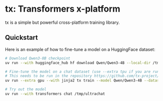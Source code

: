 # tx: Transformers x-platform

tx is a simple but powerful cross-platform training library.

## Quickstart

Here is an example of how to fine-tune a model on a HuggingFace dataset:

```bash
# Download Qwen3-8B checkpoint
uv run --with huggingface_hub hf download Qwen/Qwen3-4B --local-dir /tmp/qwen3

# Fine-tune the model on a chat dataset (use --extra tpu if you are running on TPUs)
# This needs to be run in the repository https://github.com/tx-project/tx directory
uv run --extra gpu --with jinja2 tx train --model Qwen/Qwen3-4B --dataset HuggingFaceH4/ultrachat_200k --loader tx.loaders.chat --split train_sft --output-dir /tmp/ultrachat --batch-size 8 --load-checkpoint-path /tmp/qwen3

# Try out the model
uv run --with transformers chat /tmp/ultrachat
```
